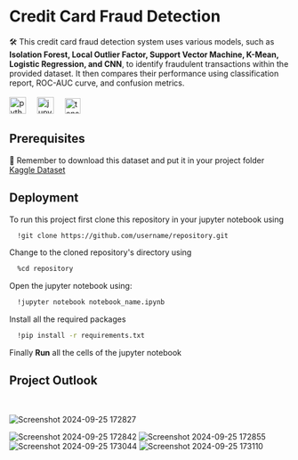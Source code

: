 # Credit Card Fraud Detection

🛠️ This credit card fraud detection system uses various models, such as **Isolation Forest, Local Outlier Factor, Support Vector Machine, K-Mean, Logistic Regression, and CNN**, to identify fraudulent transactions within the provided dataset. It then compares their performance using classification report, ROC-AUC curve, and confusion metrics.<br>
<br><img src="https://cdn.jsdelivr.net/gh/devicons/devicon/icons/python/python-original.svg" height="30" alt="python logo"  />
<img width="12" />
<img src="https://cdn.jsdelivr.net/gh/devicons/devicon/icons/jupyter/jupyter-original.svg" height="30" alt="jupyter logo"  />
<img width="12" />
<img src="https://upload.wikimedia.org/wikipedia/commons/0/05/Scikit_learn_logo_small.svg" height="28" alt="tensorflow logo"  />

## Prerequisites

🚨 Remember to download this dataset and put it in your project folder [Kaggle Dataset](https://www.kaggle.com/datasets/kartik2112/fraud-detection)

## Deployment

To run this project first clone this repository in your jupyter notebook using

```bash
  !git clone https://github.com/username/repository.git
```
Change to the cloned repository's directory using

```bash
  %cd repository
```

Open the jupyter notebook using:
```bash
  !jupyter notebook notebook_name.ipynb
```

Install all the required packages 
```bash
  !pip install -r requirements.txt
```

Finally **Run** all the cells of the jupyter notebook 


## Project Outlook
<br>

![Screenshot 2024-09-25 172827](https://github.com/user-attachments/assets/fb25bb6f-fcb9-44fb-bdd8-73404d690ace)

![Screenshot 2024-09-25 172842](https://github.com/user-attachments/assets/e5246fcb-4a20-4cc0-83ca-873577cbf6cb)
![Screenshot 2024-09-25 172855](https://github.com/user-attachments/assets/215cd330-7a5b-42c7-b5d1-4bcb94fd883b)
![Screenshot 2024-09-25 173044](https://github.com/user-attachments/assets/ee032a9b-e3c3-42e7-8db5-f4d643620691)
![Screenshot 2024-09-25 173110](https://github.com/user-attachments/assets/b0b411a3-4b3b-463b-9c9b-d0538a67cf71)

